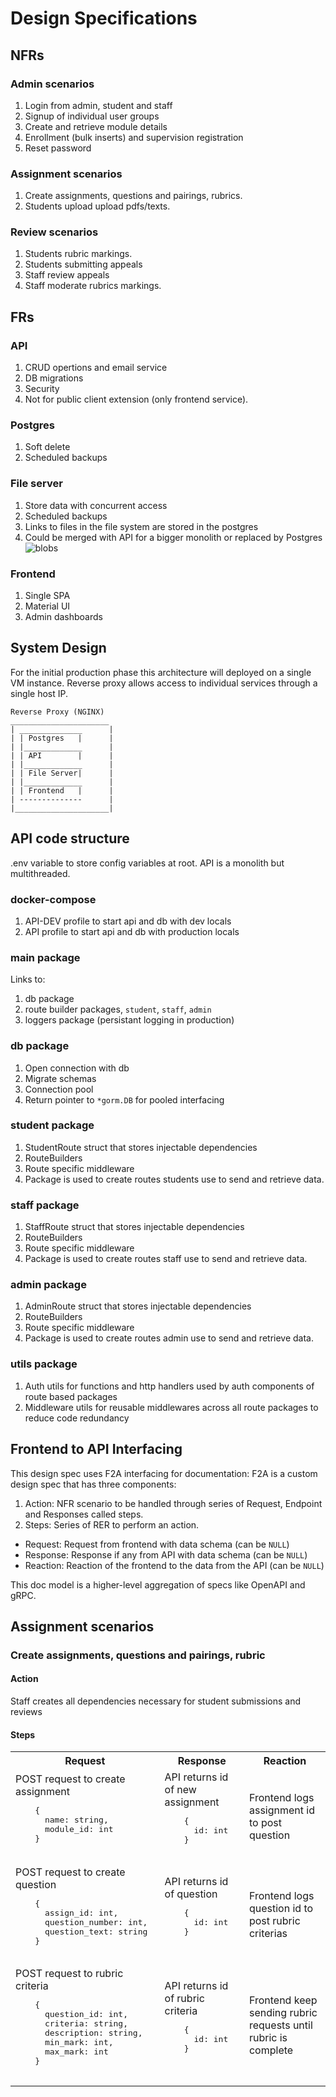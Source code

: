 # Design Specifications

## NFRs

### Admin scenarios
1. Login from admin, student and staff
2. Signup of individual user groups
3. Create and retrieve module details
4. Enrollment (bulk inserts) and supervision registration
5. Reset password

### Assignment scenarios
1. Create assignments, questions and pairings, rubrics.
2. Students upload upload pdfs/texts.

### Review scenarios
1. Students rubric markings.
2. Students submitting appeals
3. Staff review appeals
4. Staff moderate rubrics markings.

## FRs
### API
1. CRUD opertions and email service
2. DB migrations
3. Security
4. Not for public client extension (only frontend service).

### Postgres
1. Soft delete
2. Scheduled backups

### File server
1. Store data with concurrent access
2. Scheduled backups
3. Links to files in the file system are stored in the postgres
4. Could be merged with API for a bigger monolith or replaced by Postgres 
![blobs](https://www.enterprisedb.com/postgres-tutorials/postgresql-toast-and-working-blobsclobs-explained)

### Frontend
1. Single SPA
2. Material UI
3. Admin dashboards

## System Design
For the initial production phase this architecture will deployed on a single
VM instance. Reverse proxy allows access to individual services through
a single host IP.
```
Reverse Proxy (NGINX)
______________________
| ______________      |
| | Postgres   |      |
| |_____________      |
| | API        |      |
| |_____________      |
| | File Server|      |
| |_____________      |
| | Frontend   |      |
| --------------      |
|_____________________|
```

## API code structure
.env variable to store config variables at root. API is a monolith but multithreaded.

### docker-compose
1. API-DEV profile to start api and db with dev locals
2. API profile to start api and db with production locals

### main package
Links to:
1. db package
2. route builder packages, `student`, `staff`, `admin`
3. loggers package (persistant logging in production)

### db package
1. Open connection with db
2. Migrate schemas
3. Connection pool
4. Return pointer to `*gorm.DB` for pooled interfacing

### student package
1. StudentRoute struct that stores injectable dependencies
2. RouteBuilders
3. Route specific middleware
4. Package is used to create routes students use to send and retrieve data.

### staff package
1. StaffRoute struct that stores injectable dependencies
2. RouteBuilders
3. Route specific middleware
4. Package is used to create routes staff use to send and retrieve data.

### admin package
1. AdminRoute struct that stores injectable dependencies
2. RouteBuilders
3. Route specific middleware
4. Package is used to create routes admin use to send and retrieve data.

### utils package
1. Auth utils for functions and http handlers used by auth components of route based packages
1. Middleware utils for reusable middlewares across all route packages to reduce code redundancy

## Frontend to API Interfacing
This design spec uses F2A interfacing for documentation: F2A is a custom design
spec that has three components:
1. Action: NFR scenario to be handled through series of Request, Endpoint and Responses called steps.
2. Steps: Series of RER to perform an action.
  - Request: Request from frontend with data schema (can be `NULL`)
  - Response: Response if any from API with data schema (can be `NULL`)
  - Reaction: Reaction of the frontend to the data from the API (can be `NULL`)

This doc model is a higher-level aggregation of specs like OpenAPI and gRPC.

## Assignment scenarios
### Create assignments, questions and pairings, rubric
#### Action
Staff creates all dependencies necessary for student submissions and reviews
#### Steps
<table>
  <tr>
    <th>Request</th>
    <th>Response</th>
    <th>Reaction</th>
  </tr>
  <tr>
  <td>
    POST request to create assignment 
    <pre>
    { 
      name: string, 
      module_id: int 
    }
    </pre>
  </td>
  <td>
    API returns id of new assignment 
    <pre>
    { 
      id: int 
    }
    </pre>
  </td>
  <td>
    Frontend logs assignment id to post question
  </td>
</tr>
  <tr>
  <td>
    POST request to create question
    <pre>
    { 
      assign_id: int, 
      question_number: int,
      question_text: string 
    }
    </pre>
  </td>
  <td>
    API returns id of question
    <pre>
    { 
      id: int 
    }
    </pre>
  </td>
  <td>
    Frontend logs question id to post rubric criterias
  </td>
</tr>
  <tr>
  <td>
    POST request to rubric criteria
    <pre>
    { 
      question_id: int, 
      criteria: string,
      description: string,
      min_mark: int,
      max_mark: int
    }
    </pre>
  </td>
  <td>
    API returns id of rubric criteria
    <pre>
    { 
      id: int 
    }
    </pre>
  </td>
  <td>
    Frontend keep sending rubric requests until rubric is complete
  </td>
</tr>
</table>
